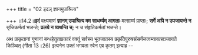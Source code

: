 +++
title = "02 इदञ् ज्ञानमुपाश्रित्य"

+++
॥14.2॥**इदं** वक्ष्यमाणं **ज्ञानम् उपाश्रित्य मम साधर्म्यम् आगताः**
मत्साम्यं प्राप्ताः; **सर्गे अपि न उपजायन्ते न** सृजिकर्मतां भजन्ते;
**प्रलये न व्यथन्ति च;** न च संहृतिकर्मतां भजन्ते।  
  
अथ प्राकृतानां गुणानां बन्धहेतुताप्रकारं वक्तुं सर्वस्य भूतजातस्य
प्रकृतिपुरुषसंसर्गजत्वम्यावत्सञ्जायते किञ्चित् (गीता 13।26) इत्यनेन
उक्तं भगवता स्वेन एव कृतम् इत्याह --
